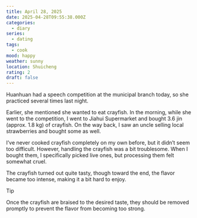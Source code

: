 ```yaml
---
title: April 28, 2025
date: 2025-04-28T09:55:38.000Z
categories:
  - diary
series:
  - dating
tags:
  - cook
mood: happy
weather: sunny
location: Shuicheng
rating: 2
draft: false
---
```


Huanhuan had a speech competition at the municipal branch today, so she practiced several times last night.  

Earlier, she mentioned she wanted to eat crayfish. In the morning, while she went to the competition, I went to Jiahui Supermarket and bought 3.6 jin (approx. 1.8 kg) of crayfish. On the way back, I saw an uncle selling local strawberries and bought some as well.  

I’ve never cooked crayfish completely on my own before, but it didn’t seem too difficult. However, handling the crayfish was a bit troublesome. When I bought them, I specifically picked live ones, but processing them felt somewhat cruel.  

The crayfish turned out quite tasty, though toward the end, the flavor became too intense, making it a bit hard to enjoy.  

> [!tip]  
> Once the crayfish are braised to the desired taste, they should be removed promptly to prevent the flavor from becoming too strong. 